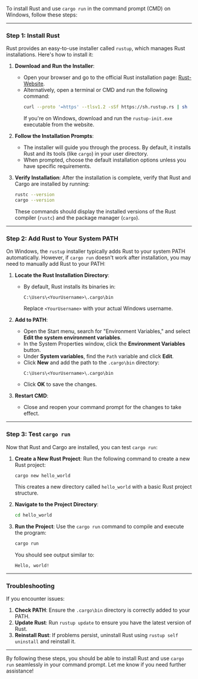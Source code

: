 To install Rust and use `cargo run` in the command prompt (CMD) on Windows, follow these steps:

---

### **Step 1: Install Rust**
Rust provides an easy-to-use installer called `rustup`, which manages Rust installations. Here's how to install it:

1. **Download and Run the Installer**:
   - Open your browser and go to the official Rust installation page: [Rust-Website](https://www.rust-lang.org/tools/install).
   - Alternatively, open a terminal or CMD and run the following command:
     ```bash
     curl --proto '=https' --tlsv1.2 -sSf https://sh.rustup.rs | sh
     ```
     If you're on Windows, download and run the `rustup-init.exe` executable from the website.

2. **Follow the Installation Prompts**:
   - The installer will guide you through the process. By default, it installs Rust and its tools (like `cargo`) in your user directory.
   - When prompted, choose the default installation options unless you have specific requirements.

3. **Verify Installation**:
   After the installation is complete, verify that Rust and Cargo are installed by running:
   ```bash
   rustc --version
   cargo --version
   ```
   These commands should display the installed versions of the Rust compiler (`rustc`) and the package manager (`cargo`).

---

### **Step 2: Add Rust to Your System PATH**
On Windows, the `rustup` installer typically adds Rust to your system PATH automatically. However, if `cargo run` doesn't work after installation, you may need to manually add Rust to your PATH:

1. **Locate the Rust Installation Directory**:
   - By default, Rust installs its binaries in:
     ```
     C:\Users\<YourUsername>\.cargo\bin
     ```
     Replace `<YourUsername>` with your actual Windows username.

2. **Add to PATH**:
   - Open the Start menu, search for "Environment Variables," and select **Edit the system environment variables**.
   - In the System Properties window, click the **Environment Variables** button.
   - Under **System variables**, find the `Path` variable and click **Edit**.
   - Click **New** and add the path to the `.cargo\bin` directory:
     ```
     C:\Users\<YourUsername>\.cargo\bin
     ```
   - Click **OK** to save the changes.

3. **Restart CMD**:
   - Close and reopen your command prompt for the changes to take effect.

---

### **Step 3: Test `cargo run`**
Now that Rust and Cargo are installed, you can test `cargo run`:

1. **Create a New Rust Project**:
   Run the following command to create a new Rust project:
   ```bash
   cargo new hello_world
   ```
   This creates a new directory called `hello_world` with a basic Rust project structure.

2. **Navigate to the Project Directory**:
   ```bash
   cd hello_world
   ```

3. **Run the Project**:
   Use the `cargo run` command to compile and execute the program:
   ```bash
   cargo run
   ```
   You should see output similar to:
   ```
   Hello, world!
   ```

---

### **Troubleshooting**
If you encounter issues:
1. **Check PATH**: Ensure the `.cargo\bin` directory is correctly added to your PATH.
2. **Update Rust**: Run `rustup update` to ensure you have the latest version of Rust.
3. **Reinstall Rust**: If problems persist, uninstall Rust using `rustup self uninstall` and reinstall it.

---

By following these steps, you should be able to install Rust and use `cargo run` seamlessly in your command prompt. Let me know if you need further assistance!
